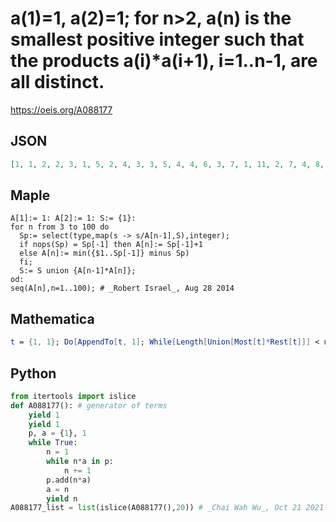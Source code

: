 # a\(1\)\=1, a\(2\)\=1; for n\>2, a\(n\) is the smallest positive integer such that the products a\(i\)\*a\(i\+1\), i\=1\.\.n\-1, are all distinct\.
https://oeis.org/A088177
## JSON
```JSON
[1, 1, 2, 2, 3, 1, 5, 2, 4, 3, 3, 5, 4, 4, 6, 3, 7, 1, 11, 2, 7, 4, 8, 5, 5, 6, 6, 7, 5, 9, 3, 11, 4, 12, 5, 10, 7, 7, 8, 8, 9, 6, 11, 5, 13, 1, 17, 2, 13, 3, 17, 4, 13, 6, 14, 7, 9, 9, 10, 8, 11, 7, 13, 8, 12, 9, 11, 10, 10, 12, 11, 11, 13, 9, 14, 8, 16, 9]
```
## Maple
```Maple
A[1]:= 1: A[2]:= 1: S:= {1}:
for n from 3 to 100 do
  Sp:= select(type,map(s -> s/A[n-1],S),integer);
  if nops(Sp) = Sp[-1] then A[n]:= Sp[-1]+1
  else A[n]:= min({$1..Sp[-1]} minus Sp)
  fi;
  S:= S union {A[n-1]*A[n]};
od:
seq(A[n],n=1..100); # _Robert Israel_, Aug 28 2014
```
## Mathematica
```Mathematica
t = {1, 1}; Do[AppendTo[t, 1]; While[Length[Union[Most[t]*Rest[t]]] < n - 1, t[[-1]]++], {n, 3, 100}]; t (* _T. D. Noe_, Nov 16 2011 *)
```
## Python
```Python
from itertools import islice
def A088177(): # generator of terms
    yield 1
    yield 1
    p, a = {1}, 1
    while True:
        n = 1
        while n*a in p:
            n += 1
        p.add(n*a)
        a = n
        yield n
A088177_list = list(islice(A088177(),20)) # _Chai Wah Wu_, Oct 21 2021
```
